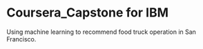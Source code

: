 # Coursera_Capstone for IBM 

Using machine learning to recommend food truck operation in San Francisco.
